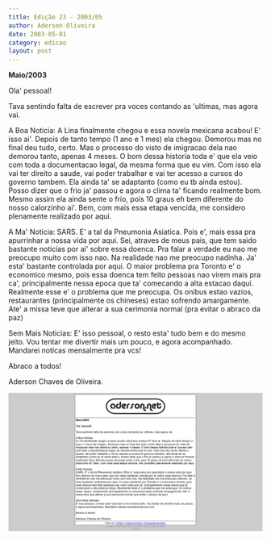 ```yaml
---
title: Edição 23 - 2003/05
author: Aderson Oliveira
date: 2003-05-01
category: edicao
layout: post
---
```


**Maio/2003**

Ola' pessoal!

Tava sentindo falta de escrever pra voces contando as 'ultimas, mas agora vai.

A Boa Noticia:
A Lina finalmente chegou e essa novela mexicana acabou! E' isso ai'. Depois de tanto tempo (1 ano e 1 mes) ela chegou. Demorou mas no final deu tudo, certo. Mas o processo do visto de imigracao dela nao demorou tanto, apenas 4 meses. O bom dessa historia toda e' que ela veio com toda a documentacao legal, da mesma forma que eu vim. Com isso ela vai ter direito a saude, vai poder trabalhar e vai ter acesso a cursos do governo tambem. Ela ainda ta' se adaptanto (como eu tb ainda estou). Posso dizer que o frio ja' passou e agora o clima ta' ficando realmente bom. Mesmo assim ela ainda sente o frio, pois 10 graus eh bem diferente do nosso calorzinho ai'. Bem, com mais essa etapa vencida, me considero plenamente realizado por aqui.

A Ma' Noticia:
SARS. E' a tal da Pneumonia Asiatica. Pois e', mais essa pra apurrinhar a nossa vida por aqui. Sei, atraves de meus pais, que tem saido bastante noticias por ai' sobre essa doenca. Pra falar a verdade eu nao me preocupo muito com isso nao. Na realidade nao me preocupo nadinha. Ja' esta' bastante controlada por aqui. O maior problema pra Toronto e' o economico mesmo, pois essa doenca tem feito pessoas nao virem mais pra ca', principalmente nessa epoca que ta' comecando a alta estacao daqui. Realmente esse e' o problema que me preocupa. Os onibus estao vazios, restaurantes (principalmente os chineses) estao sofrendo amargamente. Ate' a missa teve que alterar a sua cerimonia normal (pra evitar o abraco da paz)

Sem Mais Noticias:
E' isso pessoal, o resto esta' tudo bem e do mesmo jeito. Vou tentar me divertir mais um pouco, e agora acompanhado. Mandarei noticas mensalmente pra vcs!

Abraco a todos!

Aderson Chaves de Oliveira.

[![Imagem no site original](/assets/images/edicao23.png)](/assets/images/edicao23.png)